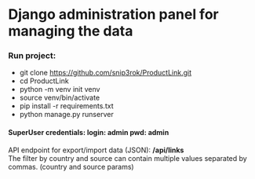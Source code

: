 # Django administration panel for managing the data

### Run project:  
* git clone https://github.com/snip3rok/ProductLink.git  
* cd ProductLink  
* python -m venv init venv  
* source venv/bin/activate  
* pip install -r requirements.txt  
* python manage.py runserver  


#### SuperUser credentials: login: admin pwd: admin  

API endpoint for export/import data (JSON): **/api/links**  
The filter by country and source can contain multiple values separated by commas. (country and source params)
